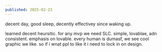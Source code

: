 ```yaml
---
published: 2025-02-23
---
```


decent day, good sleep, decently effectivey since waking up. 

learned decent heursitic. for any mvp we need SLC. simple, lovablae, adn consistent. emphasis on lovable. every human is dumasf, we see cool graphic we like. so if i wnat ppl to like it i need to lock in on design.